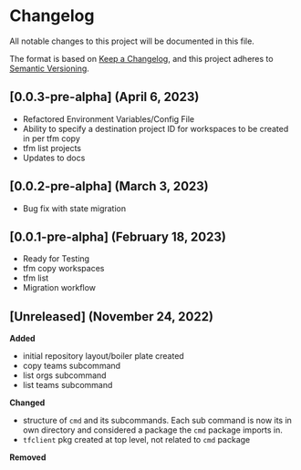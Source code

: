 # Changelog

All notable changes to this project will be documented in this file.

The format is based on [Keep a Changelog](https://keepachangelog.com/en/1.0.0/),
and this project adheres to [Semantic Versioning](https://semver.org/spec/v2.0.0.html).


## [0.0.3-pre-alpha] (April 6, 2023)

- Refactored Environment Variables/Config File
- Ability to specify a destination project ID for workspaces to be created in per tfm copy
- tfm list projects
- Updates to docs

## [0.0.2-pre-alpha] (March 3, 2023)

- Bug fix with state migration

## [0.0.1-pre-alpha] (February 18, 2023)

- Ready for Testing
- tfm copy workspaces
- tfm list
- Migration workflow 

## [Unreleased] (November 24, 2022)

**Added**
- initial repository layout/boiler plate created
- copy teams subcommand
- list orgs subcommand
- list teams subcommand


**Changed**
- structure of `cmd` and its subcommands. Each sub command is now its in own directory and considered a package the `cmd` package imports in. 
- `tfclient` pkg created at top level, not related to `cmd` package 

**Removed**
